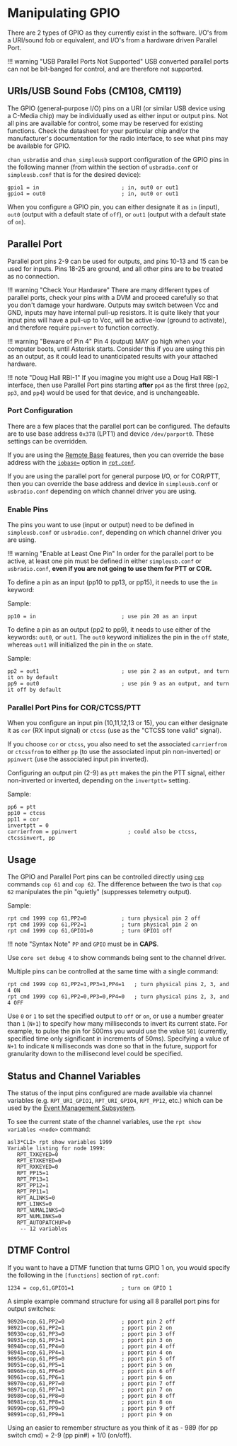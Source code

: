 # Manipulating GPIO
There are 2 types of GPIO as they currently exist in the software. I/O's from a URI/sound fob or equivalent, and I/O's from a hardware driven Parallel Port.

!!! warning "USB Parallel Ports Not Supported"
        USB converted parallel ports can not be bit-banged for control, and are therefore not supported.

## URIs/USB Sound Fobs (CM108, CM119)
The GPIO (general-purpose I/O) pins on a URI (or similar USB device using a C-Media chip) may be individually used as either input or output pins. Not all pins are available for control, some may be reserved for existing functions. Check the datasheet for your particular chip and/or the manufacturer's documentation for the radio interface, to see what pins may be available for GPIO.

`chan_usbradio` and `chan_simpleusb` support configuration of the GPIO pins in the following manner (from within the section of `usbradio.conf` or `simpleusb.conf` that is for the desired device):

```
gpio1 = in                          ; in, out0 or out1
gpio4 = out0                        ; in, out0 or out1
```

When you configure a GPIO pin, you can either designate it as `in` (input), `out0` (output with a default state of `off`), or `out1` (output with a default state of `on`).

## Parallel Port
Parallel port pins 2-9 can be used for outputs, and pins 10-13 and 15 can be used for inputs. Pins 18-25 are ground, and all other pins are to be treated as no connection.

!!! warning "Check Your Hardware"
    There are many different types of parallel ports, check your pins with a DVM and proceed carefully so that you don't damage your hardware. Outputs may switch between Vcc and GND, inputs may have internal pull-up resistors. It is quite likely that your input pins will have a pull-up to Vcc, will be active-low (ground to activate), and therefore require `ppinvert` to function correctly.

!!! warning "Beware of Pin 4"
    Pin 4 (output) MAY go high when your computer boots, until Asterisk starts. Consider this if you are using this pin as an output, as it could lead to unanticipated results with your attached hardware.

!!! note "Doug Hall RBI-1"
    If you imagine you might use a Doug Hall RBI-1 interface, then use Parallel Port pins starting **after** `pp4` as the first three (`pp2`, `pp3`, and `pp4`) would be used for that device, and is unchangeable.

### Port Configuration
There are a few places that the parallel port can be configured. The defaults are to use base address `0x378` (LPT1) and device `/dev/parport0`. These settings can be overridden.

If you are using the [Remote Base](./remotebase.md) features, then you can override the base address with the [`iobase=`](../config/rpt_conf.md#iobase) option in [`rpt.conf`](../config/rpt_conf.md).

If you are using the parallel port for general purpose I/O, or for COR/PTT, then you can override the base address and device in `simpleusb.conf` or `usbradio.conf` depending on which channel driver you are using.  

### Enable Pins
The pins you want to use (input or output) need to be defined in `simpleusb.conf` or `usbradio.conf`, depending on which channel driver you are using.

!!! warning "Enable at Least One Pin"
    In order for the parallel port to be active, at least one pin must be defined in either `simpleusb.conf` or `usbradio.conf`, **even if you are not going to use them for PTT or COR.**

To define a pin as an input (pp10 to pp13, or pp15), it needs to use the `in` keyword:

Sample:

```
pp10 = in                           ; use pin 20 as an input
```

To define a pin as an output (pp2 to pp9), it needs to use either of the keywords: `out0`, or `out1`. The `out0` keyword initializes the pin in the `off` state, whereas `out1` will initialized the pin in the `on` state.

Sample:

```
pp2 = out1                          ; use pin 2 as an output, and turn it on by default
pp9 = out0                          ; use pin 9 as an output, and turn it off by default
```

### Parallel Port Pins for COR/CTCSS/PTT
When you configure an input pin (10,11,12,13 or 15), you can either designate it as `cor` (RX input signal) or `ctcss` (use as the "CTCSS tone valid" signal). 

If you choose `cor` or `ctcss`, you also need to set the associated `carrierfrom` or `ctcssfrom` to either `pp` (to use the associated input pin non-inverted) or `ppinvert` (use the associated input pin inverted).

Configuring an output pin (2-9) as `ptt` makes the pin the PTT signal, either non-inverted or inverted, depending on the `invertptt=` setting.

Sample:

```
pp6 = ptt
pp10 = ctcss
pp11 = cor
invertptt = 0
carrierfrom = ppinvert                ; could also be ctcss, ctcssinvert, pp
```

## Usage
The GPIO and Parallel Port pins can be controlled directly using [`cop`](../config/rpt_conf.md#cop-commands) commands `cop 61` and `cop 62`. The difference between the two is that `cop 62` manipulates the pin "quietly" (suppresses telemetry output).

Sample:

```
rpt cmd 1999 cop 61,PP2=0           ; turn physical pin 2 off
rpt cmd 1999 cop 61,PP2=1           ; turn physical pin 2 on
rpt cmd 1999 cop 61,GPIO1=0         ; turn GPIO1 off
```

!!! note "Syntax Note"
    `PP` and `GPIO` must be in **CAPS**.

Use `core set debug 4` to show commands being sent to the channel driver.

Multiple pins can be controlled at the same time with a single command:

```
rpt cmd 1999 cop 61,PP2=1,PP3=1,PP4=1   ; turn physical pins 2, 3, and 4 ON
rpt cmd 1999 cop 61,PP2=0,PP3=0,PP4=0   ; turn physical pins 2, 3, and 4 OFF
```

Use `0` or `1` to set the specified output to `off` or `on`, or use a number greater than `1` (`N+1`) to specify how many milliseconds to invert its current state. For example, to pulse the pin for 500ms you would use the value `501` (currently, specified time only significant in increments of 50ms). Specifying a value of `N+1` to indicate `N` milliseconds was done so that in the future, support for granularity down to the millisecond level could be specified.


## Status and Channel Variables
The status of the input pins configured are made available via channel variables (e.g. `RPT_URI_GPIO1`, `RPT_URI_GPIO4`, `RPT_PP12`, etc.) which can be used by the [Event Management Subsystem](./eventmgmt.md).

To see the current state of the channel variables, use the `rpt show variables <node>` command:

```
asl3*CLI> rpt show variables 1999
Variable listing for node 1999:
   RPT_TXKEYED=0
   RPT_ETXKEYED=0
   RPT_RXKEYED=0
   RPT_PP15=1
   RPT_PP13=1
   RPT_PP12=1
   RPT_PP11=1
   RPT_ALINKS=0
   RPT_LINKS=0
   RPT_NUMALINKS=0
   RPT_NUMLINKS=0
   RPT_AUTOPATCHUP=0
    -- 12 variables
```

## DTMF Control
If you want to have a DTMF function that turns GPIO 1 on, you would specify the following in the `[functions]` section of `rpt.conf`:

```
1234 = cop,61,GPIO1=1               ; turn on GPIO 1
```

A simple example command structure for using all 8 parallel port pins for output switches:

```
98920=cop,61,PP2=0                  ; pport pin 2 off
98921=cop,61,PP2=1                  ; pport pin 2 on 
98930=cop,61,PP3=0                  ; pport pin 3 off
98931=cop,61,PP3=1                  ; pport pin 3 on 
98940=cop,61,PP4=0                  ; pport pin 4 off
98941=cop,61,PP4=1                  ; pport pin 4 on
98950=cop,61,PP5=0                  ; pport pin 5 off
98951=cop,61,PP5=1                  ; pport pin 5 on
98960=cop,61,PP6=0                  ; pport pin 6 off
98961=cop,61,PP6=1                  ; pport pin 6 on
98970=cop,61,PP7=0                  ; pport pin 7 off
98971=cop,61,PP7=1                  ; pport pin 7 on
98980=cop,61,PP8=0                  ; pport pin 8 off
98981=cop,61,PP8=1                  ; pport pin 8 on
98990=cop,61,PP9=0                  ; pport pin 9 off
98991=cop,61,PP9=1                  ; pport pin 9 on
```

Using an easier to remember structure as you think of it as - 989 (for pp switch cmd) + 2-9 (pp pin#) + 1/0 (on/off).
